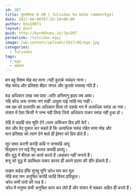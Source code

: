 ```yaml
---
id: 207
title: तुलसीदास के दोहे | Tulsidas ke Dohe (अहंकार/Ego)
date: 2017-06-06T07:25:54+00:00
author: bha10071
layout: post
guid: http://karmbhumi.in/?p=207
permalink: /tulsidas-ego/
image: /wp-content/uploads/2017/06/ego.jpg
categories:
  - Tulisdas
tags:
  - ego
  - अहंकार
---
```

<div class="doha">
  <div class="hindi original">
    बन बहु विशम मोह मद माना।नदी कुतर्क भयंकर नाना।
  </div>
  
  <div class="hindi">
    मोह घमंड और प्रतिश्ठा बीहर जंगल और कुतर्क भयावह नदि हैं।</p>
  </div>
</div>

<div class="doha">
  <div class="hindi original">
    बड अधिकार दच्छ जब पावा।अति अभिमानु हृदय तब आबा।<br /> नहि कोउ अस जनमा जग माहीं।प्रभुता पाई जाहि मद नाहीं।
  </div>
  
  <div class="hindi">
    जब दक्ष को प्रजापति का अधिकार मिला तो उसके मन में अत्यधिक घमंड आ गया।<br /> संसार में ऐसा किसी ने जन्म नही लिया जिसे अधिकार पाकर घमंड नही हुआ हो।</p>
  </div>
</div>

<div class="doha">
  <div class="hindi original">
    तेहिं ते कहहिं संत श्रुति टेरें।परम अकिंचन प्रिय हरि केरें।
  </div>
  
  <div class="hindi">
    संत और वेद पुकार कर कहते हैं कि अत्यधिक घमंड रहित माया मोह और<br /> मान प्रतिश्ठा को त्याग देने बाले हीं ईश्वर को प्रिय होते हैं।</p>
  </div>
</div>

<div class="doha">
  <div class="hindi original">
    सूर समर करनी करहि कहि न जनावहिं आपू<br /> विद्यमान रन पाई रिपु कायर कथहिं प्रतापु।
  </div>
  
  <div class="hindi">
    बीर युद्ध में बीरता का कार्य करते हैं।कहकर नहीं जनाते हैं।<br /> शत्रु को युद्ध में उपस्थित पाकर कायर हीं अपने प्रताप की डींग हाॅकते हैं।</p>
  </div>
</div>

<div class="doha">
  <div class="hindi original">
    लखन कहेउ हॅसि सुनहु मुनि क्रोध पाप कर मूल<br /> जेहि बस जन अनुचित करहिं चरहिं विस्व प्रतिकूल।
  </div>
  
  <div class="hindi">
    क्रोध सभी पापों की जड है।<br /> क्रोध में मनुश्य सभी अनुचित काम कर लेते हैं और संसार में सबका अहित हीं करते हैं।
  </div>
</div>